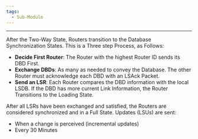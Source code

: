 ```yaml
---
tags:
  - Sub-Module
---
```


---
After the Two-Way State, Routers transition to the Database Synchronization States.
This is a Three step Process, as Follows:
- **Decide First Router**:
  The Router with the highest Router ID sends its DBD First.
- **Exchange DBDs**:
  As many as needed to convey the Database.
  The other Router must acknowledge each DBD with an LSAck Packet.
- **Send an LSR**: Each Router compares the DBD information with the local LSDB.
  If the DBD has more current Link Information, the Router Transitions to the Loading State.


After all LSRs have been exchanged and satisfied, the Routers are considered synchronized and in a Full State.
Updates (LSUs) are sent:
- When a change is perceived (incremental updates)
- Every 30 Minutes